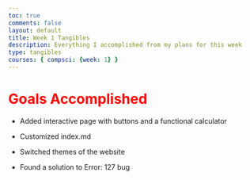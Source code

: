 ```yaml
---
toc: true
comments: false
layout: default
title: Week 1 Tangibles
description: Everything I accomplished from my plans for this week
type: tangibles
courses: { compsci: {week: 1} }
---
```


# <span style="color: red;">Goals Accomplished</span>

- Added interactive page with buttons and a functional calculator

- Customized index.md

- Switched themes of the website

- Found a solution to Error: 127 bug
